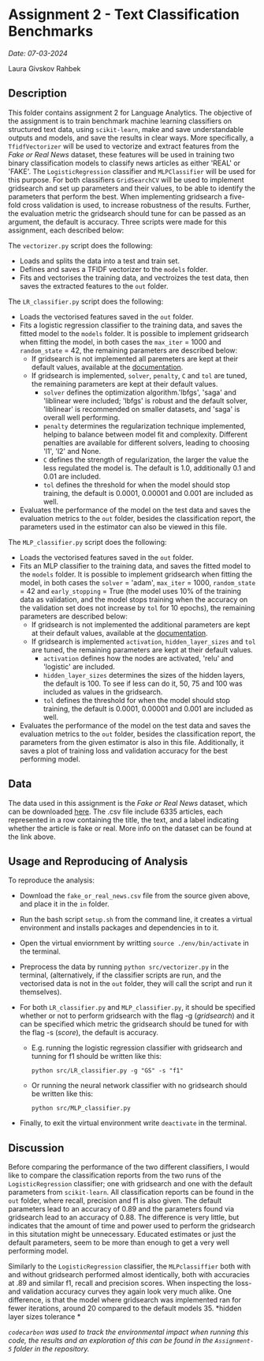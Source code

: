 # Assignment 2 - Text Classification Benchmarks

*Date: 07-03-2024*

Laura Givskov Rahbek 

## Description 

This folder contains assignment 2 for Language Analytics. The objective of the assignment is to train benchmark machine learning classifiers on structured text data, using ```scikit-learn```, make and save understandable outputs and models, and save the results in clear ways. More specifically, a ```TfidfVectorizer``` will be used to vectorize and extract features from the *Fake or Real News* dataset, these features will be used in training two binary classification models to classify news articles as either 'REAL' or 'FAKE'. The ```LogisticRegression``` classifier and ```MLPClassifier``` will be used for this purpose. For both classifiers ```GridSearchCV``` will be used to implement gridsearch and set up parameters and their values, to be able to identify the parameters that perform the best. When implementing gridsearch a five-fold cross validation is used, to increase robustness of the results. Further, the evaluation metric the gridsearch should tune for can be passed as an argument, the default is accuracy. Three scripts were made for this assignment, each described below: 

The ```vectorizer.py``` script does the following: 

- Loads and splits the data into a test and train set. 
- Defines and saves a TFIDF vectorizer to the ```models``` folder. 
- Fits and vectorises the training data, and vectroizes the test data, then saves the extracted features to the ```out``` folder.

The ```LR_classifier.py``` script does the following: 

- Loads the vectorised features saved in the ```out``` folder. 
- Fits a logistic regression classifier to the training data, and saves the fitted model to the ```models``` folder. It is possible to implement gridsearch when fitting the model, in both cases the ```max_iter``` = 1000 and ```random_state``` = 42, the remaining parameters are described below: 
  - If gridsearch is not implemented all paremeters are kept at their default values, available at the [documentation](https://scikit-learn.org/stable/modules/generated/sklearn.linear_model.LogisticRegression.html).
  - If gridsearch is implemented, ```solver```, ```penalty```, ```C``` and ```tol``` are tuned, the remaining parameters are kept at their default values.
      -  ```solver``` defines the optimization algorithm.'lbfgs', 'saga' and 'liblinear were included; 'lbfgs' is robust and the default solver, 'liblinear' is recommended on smaller datasets, and 'saga' is overall well performing. 
      - ```penalty``` determines the regularization technique implemented, helping to balance between model fit and complexity. Different penalties are available for different solvers, leading to choosing 'l1', 'l2' and None.  
      - ```C``` defines the strength of regularization, the larger the value the less regulated the model is. The default is 1.0, additionally 0.1 and 0.01 are included.
    - ```tol``` defines the threshold for when the model should stop training, the default is 0.0001, 0.00001 and 0.001 are included as well. 
- Evaluates the performance of the model on the test data and saves the evaluation metrics to the ```out``` folder, besides the classification report, the parameters used in the estimator can also be viewed in this file. 

The ```MLP_classifier.py``` script does the following: 

- Loads the vectorised features saved in the ```out``` folder. 
- Fits an MLP classifier to the training data, and saves the fitted model to the ```models``` folder. It is possible to implement gridsearch when fitting the model, in both cases the ```solver``` = 'adam', ```max_iter``` = 1000, ```random_state``` = 42 and ```early_stopping``` = True (the model uses 10% of the training data as validation, and the model stops training when the accuracy on the validation set does not increase by ```tol``` for 10 epochs), the remaining parameters are described below:
  - If gridsearch is not implemented the additional parameters are kept at their default values, available at the [documentation](https://scikit-learn.org/stable/modules/generated/sklearn.neural_network.MLPClassifier.html).
  - If gridsearch is implemented ```activation```, ```hidden_layer_sizes``` and ```tol``` are tuned, the remaining parameters are kept at their default values.
    -  ```activation``` defines how the nodes are activated, 'relu' and 'logistic' are included.
    -  ```hidden_layer_sizes``` determines the sizes of the hidden layers, the default is 100. To see if less can do it, 50, 75 and 100 was included as values in the gridsearch.
    -   ```tol``` defines the threshold for when the model should stop training, the default is 0.0001, 0.00001 and 0.001 are included as well. 
- Evaluates the performance of the model on the test data and saves the evaluation metrics to the ```out``` folder, besides the classification report, the parameters from the given estimator is also in this file. Additionally, it saves a plot of training loss and validation accuracy for the best performing model. 


## Data

The data used in this assignment is the *Fake or Real News* dataset, which can be downloaded [here](https://www.kaggle.com/datasets/jillanisofttech/fake-or-real-news). The .csv file include 6335 articles, each represented in a row containing the title, the text, and a label indicating whether the article is fake or real. More info on the dataset can be found at the link above. 

## Usage and Reproducing of Analysis 

To reproduce the analysis: 
- Download the ```fake_or_real_news.csv``` file from the source given above, and place it in the ```in``` folder.
- Run the bash script ```setup.sh``` from the command line, it creates a virtual environment and installs packages and dependencies in to it.
- Open the virtual enviornment by writting ```source ./env/bin/activate``` in the terminal. 
- Preprocess the data by running ```python src/vectorizer.py``` in the terminal, (alternatively, if the classifier scripts are run, and the vectorised data is not in the ```out``` folder, they will call the script and run it themselves). 
- For both ```LR_classifier.py``` and ```MLP_classifier.py```, it should be specified whether or not to perform gridsearch with the flag -g (*gridsearch*) and it can be specified which metric the gridsearch should be tuned for with the flag -s (*score*), the default is accuracy.
  - E.g. running the logistic regression classifier with gridsearch and tunning for f1 should be written like this: 

    ```
    python src/LR_classifier.py -g "GS" -s "f1"
    ```

  - Or running the neural network classifier with no gridsearch should be written like this: 

    ```
    python src/MLP_classifier.py
    ```

- Finally, to exit the virtual environment write ```deactivate``` in the terminal. 

## Discussion 

Before comparing the performance of the two different classifiers, I would like to compare the classification reports from the two runs of the ```LogisticRegression``` classifier; one with gridsearch and one with the default parameters from ```scikit-learn```. All classification reports can be found in the ```out``` folder, where recall, precision and f1 is also given. The default parameters lead to an accuracy of 0.89 and the parameters found via gridsearch lead to an accuracy of 0.88. The difference is very little, but indicates that the amount of time and power used to perform the gridsearch in this situtation might be unnecessary. Educated estimates or just the default parameters, seem to be more than enough to get a very well performing model. 

Similarly to the ```LogisticRegression``` classifier, the ```MLPclassiffier``` both with and without gridsearch performed almost identically, both with accuracies at .89 and similar f1, recall and precision scores. When inspecting the loss- and validation accuracy curves they again look very much alike. One difference, is that the model where gridsearch was implemented ran for fewer iterations, around 20 compared to the default models 35. 
*hidden layer sizes
tolerance *

*```codecarbon``` was used to track the environmental impact when running this code, the results and an exploration of this can be found in the ```Assignment-5``` folder in the repository.*
